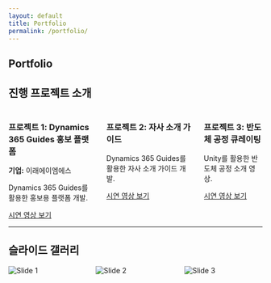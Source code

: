 ```yaml
---
layout: default
title: Portfolio
permalink: /portfolio/
---
```


<section class="hero is-fullheight has-text-centered has-background-white">
    <div class="hero-body">
        <div class="container">
            <h1 class="title has-text-black">Portfolio</h1>
            <div class="content">
                <h2>진행 프로젝트 소개</h2>
                <div class="columns is-multiline">
                    <div class="column is-one-third">
                        <h3>프로젝트 1: Dynamics 365 Guides 홍보 플랫폼</h3>
                        <p><strong>기업:</strong> 이래에이엠에스</p>
                        <p>Dynamics 365 Guides를 활용한 홍보용 플랫폼 개발.</p>
                    <a href="https://onedrive.live.com/?redeem=aHR0cHM6Ly8xZHJ2Lm1zL2YvYy83MzAwZDE1YjhlZGVmNzdmL0V1RzVSeG1oTml0THZZeVZISHduR3FFQnZGWGhkYWl4NkFzMlF2VThkTzI5c0E%5FZT12cjVybFQ&cid=7300D15B8EDEF77F&id=7300D15B8EDEF77F%21sf251bfe3f717465f93e5575ef9861047&parId=7300D15B8EDEF77F%21s1947b9e136a14b2bbd8c951c7c271aa1&o=OneUp" target="_blank" class="button is-primary">시연 영상 보기</a>
                    </div>
                    <div class="column is-one-third">
                        <h3>프로젝트 2: 자사 소개 가이드</h3>
                        <p>Dynamics 365 Guides를 활용한 자사 소개 가이드 개발.</p>
                    <a href="https://onedrive.live.com/?redeem=aHR0cHM6Ly8xZHJ2Lm1zL2YvYy83MzAwZDE1YjhlZGVmNzdmL0V1RzVSeG1oTml0THZZeVZISHduR3FFQnZGWGhkYWl4NkFzMlF2VThkTzI5c0E%5FZT12cjVybFQ&cid=7300D15B8EDEF77F&id=7300D15B8EDEF77F%21sf251bfe3f717465f93e5575ef9861047&parId=7300D15B8EDEF77F%21s1947b9e136a14b2bbd8c951c7c271aa1&o=OneUp" target="_blank" class="button is-primary">시연 영상 보기</a>
                    </div>
                    <div class="column is-one-third">
                        <h3>프로젝트 3: 반도체 공정 큐레이팅</h3>
                        <p>Unity를 활용한 반도체 공정 소개 영상.</p>
                    <a href="https://onedrive.live.com/?redeem=aHR0cHM6Ly8xZHJ2Lm1zL2YvYy83MzAwZDE1YjhlZGVmNzdmL0V1RzVSeG1oTml0THZZeVZISHduR3FFQnZGWGhkYWl4NkFzMlF2VThkTzI5c0E%5FZT12cjVybFQ&cid=7300D15B8EDEF77F&id=7300D15B8EDEF77F%21s06b810edaa054475bfe52f12e29e11f6&parId=7300D15B8EDEF77F%21s1947b9e136a14b2bbd8c951c7c271aa1&o=OneUp" target="_blank" class="button is-primary">시연 영상 보기</a>
                    </div>
                </div>
                <hr>
                <h2>슬라이드 갤러리</h2>
                <div class="columns is-multiline">
                    <div class="column is-one-third">
                        <img src="/assets/images/slide1.jpg" alt="Slide 1">
                    </div>
                    <div class="column is-one-third">
                        <img src="/assets/images/slide2.jpg" alt="Slide 2">
                    </div>
                    <div class="column is-one-third">
                        <img src="/assets/images/slide3.jpg" alt="Slide 3">
                    </div>
                </div>
            </div>
        </div>
    </div>
</section>
